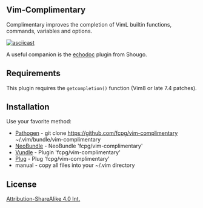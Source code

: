 Vim-Complimentary
------------------

Complimentary improves the completion of VimL builtin functions, commands, variables and options.

[![asciicast](https://asciinema.org/a/dcFbyEBaHTUNUCX3ZEmYoz4mh.png)](https://asciinema.org/a/dcFbyEBaHTUNUCX3ZEmYoz4mh)

A useful companion is the [echodoc](https://github.com/Shougo/echodoc) plugin from Shougo.

Requirements
-------------
This plugin requires the `getcompletion()` function (Vim8 or late 7.4 patches).

Installation
-------------
Use your favorite method:
*  [Pathogen][1] - git clone https://github.com/fcpg/vim-complimentary ~/.vim/bundle/vim-complimentary
*  [NeoBundle][2] - NeoBundle 'fcpg/vim-complimentary'
*  [Vundle][3] - Plugin 'fcpg/vim-complimentary'
*  [Plug][4] - Plug 'fcpg/vim-complimentary'
*  manual - copy all files into your ~/.vim directory

License
--------
[Attribution-ShareAlike 4.0 Int.](https://creativecommons.org/licenses/by-sa/4.0/)

[1]: https://github.com/tpope/vim-pathogen
[2]: https://github.com/Shougo/neobundle.vim
[3]: https://github.com/gmarik/vundle
[4]: https://github.com/junegunn/vim-plug
